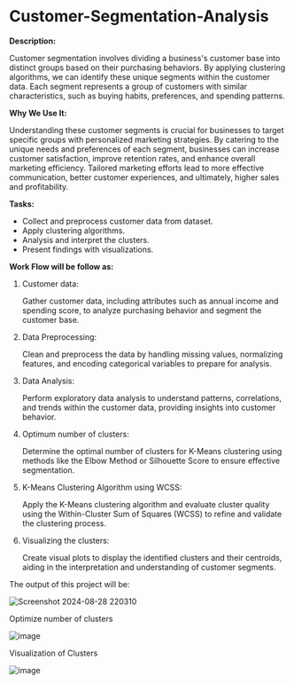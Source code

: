 # Customer-Segmentation-Analysis


**Description:** 

Customer segmentation involves dividing a business's customer base into distinct groups based on their purchasing behaviors. By applying clustering algorithms, we can identify these unique segments within the customer data. Each segment represents a group of customers with similar characteristics, such as buying habits, preferences, and spending patterns.


**Why We Use It:**

Understanding these customer segments is crucial for businesses to target specific groups with personalized marketing strategies. By catering to the unique needs and preferences of each segment, businesses can increase customer satisfaction, improve retention rates, and enhance overall marketing efficiency. Tailored marketing efforts lead to more effective communication, better customer experiences, and ultimately, higher sales and profitability.


**Tasks:**

*  Collect and preprocess customer data from dataset. 
*  Apply clustering algorithms.
*  Analysis and interpret the clusters. 
*  Present findings with visualizations. 


**Work Flow will be follow as:**

1. Customer data:
   
   Gather customer data, including attributes such as annual income and spending score, to analyze purchasing behavior and segment the customer base.
   
2. Data Preprocessing:
   
   Clean and preprocess the data by handling missing values, normalizing features, and encoding categorical variables to prepare for analysis.
   
3. Data Analysis:
   
   Perform exploratory data analysis to understand patterns, correlations, and trends within the customer data, providing insights into customer behavior.

4. Optimum number of clusters:
   
   Determine the optimal number of clusters for K-Means clustering using methods like the Elbow Method or Silhouette Score to ensure effective segmentation.
   
5. K-Means Clustering Algorithm using WCSS:
   
   Apply the K-Means clustering algorithm and evaluate cluster quality using the Within-Cluster Sum of Squares (WCSS) to refine and validate the clustering process.
  
6. Visualizing the clusters:
   
   Create visual plots to display the identified clusters and their centroids, aiding in the interpretation and understanding of customer segments.


The output of this project will be: 

![Screenshot 2024-08-28 220310](https://github.com/user-attachments/assets/c4026ff9-0329-49f4-8087-21e507481723)

Optimize number of clusters

![image](https://github.com/user-attachments/assets/39bb3750-4461-44b7-bda6-39dc37a8a8a9)

Visualization of Clusters 

![image](https://github.com/user-attachments/assets/fd81660b-e454-47c0-a03c-0123f23bd5f6)


